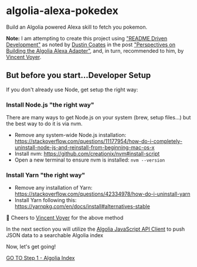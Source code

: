 # algolia-alexa-pokedex
Build an Algolia powered Alexa skill to fetch you pokemon.

**Note:** I am attempting to create this project using ["README Driven Development"](http://tom.preston-werner.com/2010/08/23/readme-driven-development.html) as noted by [Dustin Coates](https://twitter.com/dcoates?ref_src=twsrc%5Egoogle%7Ctwcamp%5Eserp%7Ctwgr%5Eauthor) in the post ["Perspectives on Building the Algolia Alexa Adapter"](https://www.talkingtocomputers.com/building-algolia-search-alexa-adapter), and, in turn, recommended to him, by [Vincent Voyer](https://twitter.com/vvoyer).


## But before you start...Developer Setup
If you don't already use Node, get setup the right way:

### Install Node.js "the right way"
There are many ways to get Node.js on your system (brew, setup files...) but the best way to do it is via nvm.

* Remove any system-wide Node.js installation: https://stackoverflow.com/questions/11177954/how-do-i-completely-uninstall-node-js-and-reinstall-from-beginning-mac-os-x
* Install nvm: https://github.com/creationix/nvm#install-script
* Open a new terminal to ensure nvm is installed: `nvm --version`

### Install Yarn "the right way"
* Remove any installation of Yarn: https://stackoverflow.com/questions/42334978/how-do-i-uninstall-yarn
* Install Yarn following this: https://yarnpkg.com/en/docs/install#alternatives-stable

🎉 Cheers to [Vincent Voyer](https://twitter.com/vvoyer) for the above method

In the next section you will utilize the [Algolia JavaScript API Client](https://www.algolia.com/doc/api-client/getting-started/install/javascript/) to push JSON data to a searchable Algolia index

Now, let's get going!

[GO TO Step 1 - Algolia Index](./instructions/algolia-index.md)